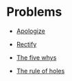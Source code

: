 # Problems


 - [Apologize](../Apologize/index.md)
    
 - [Rectify](../Rectify/index.md)
    
 - [The five whys](../The%20five%20whys/index.md)
    
 - [The rule of holes](../The%20rule%20of%20holes/index.md)
    
